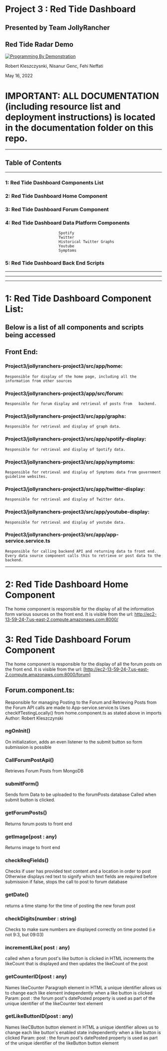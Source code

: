 # Project 3 : Red Tide Dashboard
## Presented by Team JollyRancher

## Red Tide Radar Demo 


[![Programming By Demonstration](https://img.youtube.com/vi/OZ3x0EFq3Ws/0.jpg)](https://youtu.be/OZ3x0EFq3Ws)

Robert Kleszczysnki, Nisanur Genc, Fehi Neffati

May 16, 2022

# IMPORTANT: ALL DOCUMENTATION (including resource list and deployment instructions) is located in the documentation folder on this repo.


-------------------------------------------------------------------
## Table of Contents
-------------------------------------------------------------------

### 1: Red Tide Dashboard Components List

### 2: Red Tide Dashboard Home Component

### 3: Red Tide Dashboard Forum Component

### 4: Red Tide Dashboard Data Platform Components

							Spotify
							Twitter
							Historical Twitter Graphs
							Youtube
							Symptoms

### 5: Red Tide Dashboard Back End Scripts


---------------------------------------------------------------------
---------------------------------------------------------------------
---------------------------------------------------------------------

# 1: Red Tide Dashboard Component List:

## Below is a list of all components and scripts being accessed

## Front End:

### Project3/jollyranchers-project3/src/app/home: 
	Responsible for display of the home page, including all the 	information from other sources

### Project3/jollyranchers-project3/app/src/forum:
	Responsible for forum display and retrieval of posts from 	backend.

### Project3/jollyranchers-project3/src/app/graphs: 
	Responsible for retrieval and display of graph data.

### Project3/jollyranchers-project3/src/app/spotify-display: 
	Responsible for retrieval and display of Spotify data.

### Project3/jollyranchers-project3/src/app/symptoms:
	Responsible for retrieval and display of Symptoms data from government guideline websites.

### Project3/jollyranchers-project3/src/app/twitter-display: 
	Responsible for retrieval and display of Twitter data.

### Project3/jollyranchers-project3/src/app/youtube-display: 
	Responsible for retrieval and display of youtube data.

### Project3/jollyranchers-project3/src/app/app-service.service.ts

	Responsible for calling backend API and returning data to front end. Every data source component calls this to retrieve or post data to the backend.

-------------------------------------------------------------------

# 2: Red Tide Dashboard Home Component

The home component is responsible for the display of all the information form various sources on the front end. It is visible from the url: http://ec2-13-59-24-7.us-east-2.compute.amazonaws.com:8000/


# 3: Red Tide Dashboard Forum Component

The home component is responsible for the display of all the forum posts on the front end. It is visible from the url: [http://ec2-13-59-24-7.us-east-2.compute.amazonaws.com:8000/forum]


## Forum.component.ts:
Responsible for managing Posting to the Forum and Retrieving Posts from the Forum
API calls are made to App-service.service.ts
Uses checkIfTestingLocally() from home.component.ts as stated above in imports
Author: Robert Kleszczynski

### ngOnInit()
On initialization, adds an even listener to the submit button so form submission is possible
  
### CallForumPostApi()
Retrieves Forum Posts from MongoDB

### submitForm()
Sends form Data to be uploaded to the forumPosts database
Called when submit button is clicked.

### getForumPosts()
Returns forum posts to front end

### getImage(post : any)
Returns image to front end

### checkReqFields()
Checks if user has provided text content and a location in order to post
Otherwise displays red text to signify which text fields are required before submission
if false, stops the call to post to forum database

### getDate()
returns a time stamp for the time of posting the new forum post
 
### checkDigits(number : string)
Checks to make sure numbers are displayed correctly on time posted (i.e not 9:3, but 09:03)

### incrementLike( post : any)
called when a forum post's like button is clicked in HTML
increments the likeCount that is displayed and then updates the likeCount of the post

### getCounterID(post : any)
Names likeCounter Paragraph element in HTML a unique identifier
allows us to change each like element independently when a like button is clicked
Param:
post : the forum post's datePosted property is used as part of the unique identifier of the likeCounter text element

### getLikeButtonID(post : any)
Names likeCButton button element in HTML a unique identifier
allows us to change each like button's enabled state  independently when a like button is clicked
Param:
post : the forum post's datePosted property is used as part of the unique identifier of the likeButton button element







